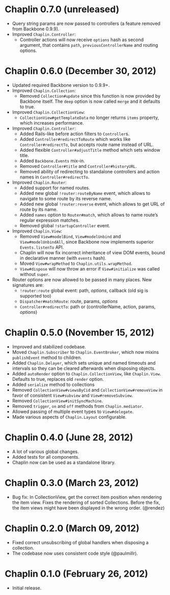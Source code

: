 # Chaplin 0.7.0 (unreleased)
* Query string params are now passed to controllers
  (a feature removed from Backbone 0.9.9).
* Improved `Chaplin.Controller`:
    * Controller actions will now receive `options` hash
      as second argument, that contains `path`, `previousControllerName`
      and routing options.

# Chaplin 0.6.0 (December 30, 2012)
* Updated required Backbone version to 0.9.9+.
* Improved `Chaplin.Collection`:
    * Removed `Collection#update` since this function is now provided
      by Backbone itself. The `deep` option is now called `merge` and it
      defaults to true.
* Improved `Chaplin.CollectionView`:
    * `CollectionView#getTemplateData` no longer returns `items` property,
    which increases performance.
* Improved `Chaplin.Controller`:
    * Added Rails-like before action filters to `Controller`s.
    * Added `Controller#redirectToRoute` which works like
      `Controller#redirectTo`, but accepts route name instead of URL.
    * Added flexible `Controller#adjustTitle` method which sets window title.
    * Added `Backbone.Events` mix-in.
    * Removed `Controller#title` and `Controller#historyURL`.
    * Removed ability of redirecting to standalone controllers and action names
      in `Controller#redirectTo`.
* Improved `Chaplin.Router`:
    * Added support for named routes.
    * Added new global `!router:routeByName` event, which allows to
      navigate to some route by its reverse name.
    * Added new global `!router:reverse` event, which allows to get
      URL of route by its name.
    * Added `names` option to `Router#match`, which allows to name
      route’s regular expression matches.
    * Removed global `!startupController` event.
* Improved `Chaplin.View`:
    * Removed `View#modelBind`, `View#modelUnbind` and `View#modelUnbindAll`,
      since Backbone now implements superior `Events.listenTo` API.
    * Chaplin will now fix incorrect inheritance of view DOM events,
      bound in declarative manner (with `events` hash).
    * Moved `View#wrapMethod` to `Chaplin.utils.wrapMethod`.
    * `View#dispose` will now throw an error if
      `View#initialize` was called without `super`.
* Router options are now allowed to be passed in many places.
  New signatures are:
    * `!router:route` global event: path, *options*, callback
      (old sig is supported too)
    * `Dispatcher#matchRoute`: route, params, *options*
    * `Controller#redirectTo`: path or
      (controllerName, action, params, *options*)

# Chaplin 0.5.0 (November 15, 2012)
* Improved and stabilized codebase.
* Moved `Chaplin.Subscriber` to `Chaplin.EventBroker`, which now mixins
  `publishEvent` method to children.
* Added `Chaplin.Delayer`, which sets unique and named timeouts and intervals
  so they can be cleared afterwards when disposing objects.
* Added `autoRender` option to `Chaplin.CollectionView`, like `Chaplin.View`.
  Defaults to true, replaces old `render` option.
* Added `serialize` method to collections
* Removed `CollectionView#viewsByCid` and `CollectionView#removeView` in favor
of consistent `View#subview` and `View#removeSubview`.
* Removed `CollectionView#initSyncMachine`.
* Removed `trigger`, `on` and `off` methods from `Chaplin.mediator`.
* Allowed passing of multiple event types to `View#delegate`.
* Made various aspects of `Chaplin.Layout` configurable.

# Chaplin 0.4.0 (June 28, 2012)
* A lot of various global changes.
* Added tests for all components.
* Chaplin now can be used as a standalone library.

# Chaplin 0.3.0 (March 23, 2012)
* Bug fix: In CollectionView, get the correct item position when rendering
the item view. Fixes the rendering of sorted Collections. Before the fix,
the item views might have been displayed in the wrong order. (@rendez)

# Chaplin 0.2.0 (March 09, 2012)
* Fixed correct unsubscribing of global handlers when disposing a collection.
* The codebase now uses consistent code style (@paulmillr).

# Chaplin 0.1.0 (February 26, 2012)
* Initial release.
